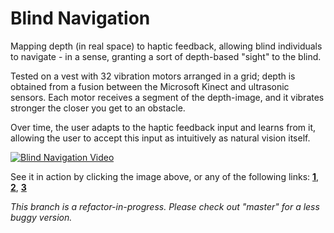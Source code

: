 # Blind Navigation
Mapping depth (in real space) to haptic feedback, allowing blind individuals to navigate - in a sense, granting a sort of depth-based "sight" to the blind.

Tested on a vest with 32 vibration motors arranged in a grid; depth is obtained from a fusion between the Microsoft Kinect and ultrasonic sensors. Each motor receives a segment of the depth-image, and it vibrates stronger the closer you get to an obstacle.

Over time, the user adapts to the haptic feedback input and learns from it, allowing the user to accept this input as intuitively as natural vision itself.

[![Blind Navigation Video](http://i.imgur.com/7sm73Aa.jpg)](https://www.youtube.com/watch?v=NScBgr_RHSM "Blind Navigation Test Run")

See it in action by clicking the image above, or any of the following links: [**1**](https://www.youtube.com/watch?v=NScBgr_RHSM), [**2**](https://www.youtube.com/watch?v=Wnx2A0cdaJs), [**3**](https://www.youtube.com/watch?v=2T-LVleONyw)

*This branch is a refactor-in-progress. Please check out "master" for a less buggy version.*
